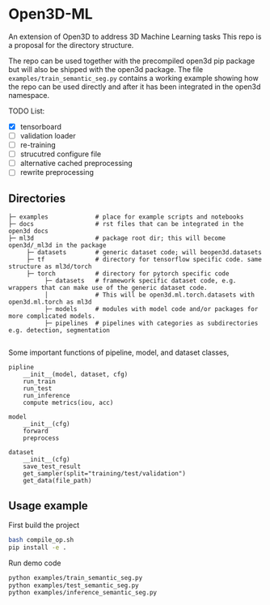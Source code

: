 
# Open3D-ML
An extension of Open3D to address 3D Machine Learning tasks
This repo is a proposal for the directory structure.

The repo can be used together with the precompiled open3d pip package but will also be shipped with the open3d package.
The file ```examples/train_semantic_seg.py``` contains a working example showing how the repo can be used directly and after it has been integrated in the open3d namespace.

TODO List:
- [x] tensorboard
- [ ] validation loader
- [ ] re-training
- [ ] strucutred configure file
- [ ] alternative cached preprocessing
- [ ] rewrite preprocessing

## Directories

```
├─ examples             # place for example scripts and notebooks
├─ docs                 # rst files that can be integrated in the open3d docs
├─ ml3d                 # package root dir; this will become open3d/_ml3d in the package
     ├─ datasets        # generic dataset code; will beopen3d.datasets
     ├─ tf              # directory for tensorflow specific code. same structure as ml3d/torch
     ├─ torch           # directory for pytorch specific code
          ├─ datasets   # framework specific dataset code, e.g. wrappers that can make use of the generic dataset code.
          │             # This will be open3d.ml.torch.datasets with open3d.ml.torch as ml3d
          ├─ models     # modules with model code and/or packages for more complicated models.
          ├─ pipelines  # pipelines with categories as subdirectories e.g. detection, segmentation
          
```

Some important functions of pipeline, model, and dataset classes,
```
pipline
	__init__(model, dataset, cfg)
	run_train
	run_test
	run_inference
	compute metrics(iou, acc)

model
	__init__(cfg)
	forward
	preprocess         

dataset
	__init__(cfg)
	save_test_result
	get_sampler(split="training/test/validation")
	get_data(file_path)
```

## Usage example

First build the project
```bash
bash compile_op.sh
pip install -e .
```


Run demo code
```bash
python examples/train_semantic_seg.py
python examples/test_semantic_seg.py
python examples/inference_semantic_seg.py
```
